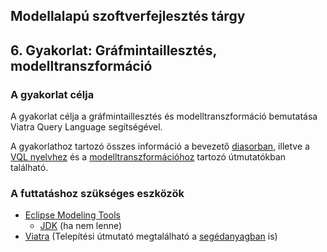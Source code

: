 ## Modellalapú szoftverfejlesztés tárgy
## 6. Gyakorlat: Gráfmintaillesztés, modelltranszformáció

### A gyakorlat célja
A gyakorlat célja a gráfmintaillesztés és modelltranszformáció bemutatása Viatra Query Language segítségével.

A gyakorlathoz tartozó összes információ a bevezető [diasorban](https://github.com/bmeaut/ModellalapuSzoftverfejlesztes/raw/master/practice/practice_06/Modellalap%C3%BA%20szoftverfejleszt%C3%A9s_GY06_diasor.pdf), illetve a [VQL nyelvhez](https://github.com/bmeaut/ModellalapuSzoftverfejlesztes/raw/master/practice/practice_06/Modellalap%C3%BA%20szoftverfejleszt%C3%A9s_GY06_VQL.pdf) és a [modelltranszformációhoz](https://github.com/bmeaut/ModellalapuSzoftverfejlesztes/raw/master/practice/practice_06/Modellalap%C3%BA%20szoftverfejleszt%C3%A9s_GY06_M2M.pdf) tartozó útmutatókban található.

### A futtatáshoz szükséges eszközök
- [Eclipse Modeling Tools](https://www.eclipse.org/downloads/packages/release/2022-06/r/eclipse-modeling-tools)
	- [JDK](https://adoptium.net/) (ha nem lenne)
- [Viatra](https://www.eclipse.org/viatra/downloads.html) (Telepítési útmutató megtalálható a [segédanyagban](https://github.com/bmeaut/ModellalapuSzoftverfejlesztes/raw/master/practice/practice_06/Modellalap%C3%BA%20szoftverfejleszt%C3%A9s_GY06_VQL.pdf) is)